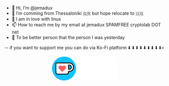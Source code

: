 - 👋 Hi, I’m @jemadux
- 👀 I’m comming from Thessaloniki 🇬🇷 but hope relocate to 🇺🇬 
- 💞️ I am in love with linux 
- 📫 How to reach me by my email at jemadux SPAMFREE cryptolab DOT net 
- 🎯 To be better person that the person I was yesterday 


-- if you want to support me you can do via Ko-Fi platform 
⬇️ ⬇️ ⬇️ ⬇️ ⬇️ ⬇️ ⬇️ ⬇️ ⬇️<
<div align="center">
  <a href="https://ko-fi.com/jemadux">
    <img src=".readmeimgs/kofi-logo.png" alt="Ko-Fi Logo" height="75px">
  </a>
</div>
<!---
jemadux/jemadux is a ✨ special ✨ repository because its `README.md` (this file) appears on your GitHub profile.
You can click the Preview link to take a look at your changes.
--->

